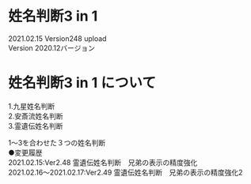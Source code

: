 # 姓名判断3 in 1
2021.02.15 Version248 upload<br>
Version 2020.12バージョン<br>
# 姓名判断3 in 1 について<br>
  1.九星姓名判断<br>
  2.安斎流姓名判断<br>
  3.霊遺伝姓名判断<br>

1～3を合わせた３つの姓名判断<br>
●変更履歴<br>
2021.02.15:Ver2.48 霊遺伝姓名判断　兄弟の表示の精度強化<br>
2021.02.16～2021.02.17:Ver2.49  霊遺伝姓名判断　兄弟の表示の精度強化2<br>
